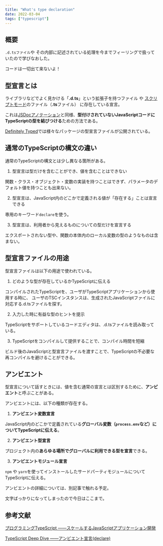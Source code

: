 ```yaml
---
title: "What's type declaration"
date: 2022-03-04
tags: ["typescript"]
---
```

## 概要
`.d.tsファイル`や その内部に記述されている処理を今までフィーリングで扱っていたので学びなおした。

コードは一切出て来ないよ！

## 型宣言とは
ライブラリなどでよく見かける「**.d.ts**」という拡張子を持つファイル や [スクリプトモード](https://typescriptbook.jp/reference/import-export-require#%E3%82%B9%E3%82%AF%E3%83%AA%E3%83%97%E3%83%88%E3%81%A8%E3%83%A2%E3%82%B8%E3%83%A5%E3%83%BC%E3%83%AB)のファイル（**.ts**ファイル） に存在している宣言。

これは[JSDocアノテーション](https://www.typescriptlang.org/ja/docs/handbook/jsdoc-supported-types.html)と同様、**型付けされていないJavaScriptコードにTypeScriptの型を結びつける**ための方法である。

[Definitely Typed](http://definitelytyped.org/)では様々なパッケージの型宣言ファイルが公開されている。

## 通常のTypeScriptの構文の違い
通常のTypeScriptの構文とは少し異なる箇所がある。

1. 型宣言は型だけを含むことができ、値を含むことはできない

関数・クラス・オブジェクト・変数の実装を持つことはできず、パラメータのデフォルト値を持つことも出来ない。

2. 型宣言は、JavaScript内のどこかで定義される値が「存在する」ことは宣言できる

専用のキーワード`declare`を使う。

3. 型宣言は、利用者から見えるものについての型だけを宣言する

エクスポートされない型や、関数の本体内のローカル変数の型のようなものは含まない。

## 型宣言ファイルの用途
型宣言ファイルは以下の用途で使われている。
1. どのような型が存在しているかTypeScriptに伝える

コンパイルされたTypeScriptを、ユーザがTypeScriptアプリケーションから使用する時に、
ユーザのTSCインスタンスは、生成されたJavaScriptファイルに対応する.d.tsファイルを探す。

2. 入力した時に有益な型のヒントを提示

TypeScriptをサポートしているコードエディタは、.d.tsファイルを読み取っている。

3. TypeScriptをコンパイルして提供することで、コンパイル時間を短縮

ビルド後のJavaScriptと型宣言ファイルを渡すことで、TypeScriptの不必要な再コンパイルを避けることができる。

## アンビエント
型宣言について話すときには、値を含む通常の宣言とは区別するために、**アンビエント**と呼ぶことがある。

アンビエントには、以下の種類が存在する。

1. **アンビエント変数宣言**

JavaScript内のどこかで定義されている**グローバル変数（`process.env`など）についてTypeScriptに伝える**。

2. **アンビエント型宣言**

プロジェクト内の**あらゆる場所でグローバルに利用できる型を宣言**できる。

3. **アンビエントモジュール宣言**

`npm` や `yarn`を使ってインストールしたサードパーティモジュールについてTypeScriptに伝える。

アンビエントの詳細については、別記事で触れる予定。

文字ばっかりになってしまったので今日はここまで。

## 参考文献
[プログラミングTypeScript ――スケールするJavaScriptアプリケーション開発](https://www.oreilly.co.jp/books/9784873119045/)

[TypeScript Deep Dive ――アンビエント宣言(declare)](https://typescript-jp.gitbook.io/deep-dive/type-system/intro)
